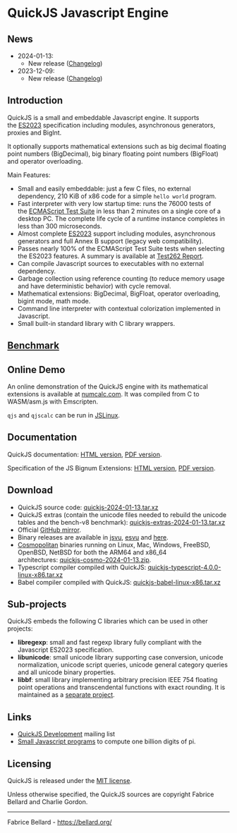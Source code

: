 # QuickJS Javascript Engine

## News

- 2024-01-13:
  - New release ([Changelog](https://bellard.org/quickjs/Changelog))
- 2023-12-09:
  - New release ([Changelog](https://bellard.org/quickjs/Changelog))

## Introduction

QuickJS is a small and embeddable Javascript engine. It supports the [ES2023](https://tc39.github.io/ecma262/2023) specification including modules, asynchronous generators, proxies and BigInt.

It optionally supports mathematical extensions such as big decimal floating point numbers (BigDecimal), big binary floating point numbers (BigFloat) and operator overloading.

Main Features:

- Small and easily embeddable: just a few C files, no external dependency, 210 KiB of x86 code for a simple `hello world` program.
- Fast interpreter with very low startup time: runs the 76000 tests of the [ECMAScript Test Suite](https://github.com/tc39/test262) in less than 2 minutes on a single core of a desktop PC. The complete life cycle of a runtime instance completes in less than 300 microseconds.
- Almost complete [ES2023](https://tc39.github.io/ecma262/2023) support including modules, asynchronous generators and full Annex B support (legacy web compatibility).
- Passes nearly 100% of the ECMAScript Test Suite tests when selecting the ES2023 features. A summary is available at [Test262 Report](https://test262.fyi/).
- Can compile Javascript sources to executables with no external dependency.
- Garbage collection using reference counting (to reduce memory usage and have deterministic behavior) with cycle removal.
- Mathematical extensions: BigDecimal, BigFloat, operator overloading, bigint mode, math mode.
- Command line interpreter with contextual colorization implemented in Javascript.
- Small built-in standard library with C library wrappers.

## [Benchmark](https://bellard.org/quickjs/bench.html)

## Online Demo

An online demonstration of the QuickJS engine with its mathematical extensions is available at [numcalc.com](http://numcalc.com/). It was compiled from C to WASM/asm.js with Emscripten.

`qjs` and `qjscalc` can be run in [JSLinux](https://bellard.org/jslinux/vm.html?url=alpine-x86.cfg).

## Documentation

QuickJS documentation: [HTML version](https://bellard.org/quickjs/quickjs.html), [PDF version](https://bellard.org/quickjs/quickjs.pdf).

Specification of the JS Bignum Extensions: [HTML version](https://bellard.org/quickjs/jsbignum.html), [PDF version](https://bellard.org/quickjs/jsbignum.pdf).

## Download

- QuickJS source code: [quickjs-2024-01-13.tar.xz](https://bellard.org/quickjs/quickjs-2024-01-13.tar.xz)
- QuickJS extras (contain the unicode files needed to rebuild the unicode tables and the bench-v8 benchmark): [quickjs-extras-2024-01-13.tar.xz](https://bellard.org/quickjs/quickjs-extras-2024-01-13.tar.xz)
- Official [GitHub mirror](https://github.com/bellard/quickjs).
- Binary releases are available in [jsvu](https://github.com/GoogleChromeLabs/jsvu), [esvu](https://github.com/devsnek/esvu) and [here](https://bellard.org/quickjs/binary_releases).
- [Cosmopolitan](https://github.com/jart/cosmopolitan) binaries running on Linux, Mac, Windows, FreeBSD, OpenBSD, NetBSD for both the ARM64 and x86_64 architectures: [quickjs-cosmo-2024-01-13.zip](https://bellard.org/quickjs/binary_releases/quickjs-cosmo-2024-01-13.zip).
- Typescript compiler compiled with QuickJS: [quickjs-typescript-4.0.0-linux-x86.tar.xz](https://bellard.org/quickjs/quickjs-typescript-4.0.0-linux-x86.tar.xz)
- Babel compiler compiled with QuickJS: [quickjs-babel-linux-x86.tar.xz](https://bellard.org/quickjs/quickjs-babel-linux-x86.tar.xz)

## Sub-projects

QuickJS embeds the following C libraries which can be used in other projects:

- **libregexp**: small and fast regexp library fully compliant with the Javascript ES2023 specification.
- **libunicode**: small unicode library supporting case conversion, unicode normalization, unicode script queries, unicode general category queries and all unicode binary properties.
- **libbf**: small library implementing arbitrary precision IEEE 754 floating point operations and transcendental functions with exact rounding. It is maintained as a [separate project](https://bellard.org/libbf).

## Links

- [QuickJS Development](https://www.freelists.org/list/quickjs-devel) mailing list
- [Small Javascript programs](https://bellard.org/quickjs/pi.html) to compute one billion digits of pi.

## Licensing

QuickJS is released under the [MIT license](https://opensource.org/licenses/MIT).

Unless otherwise specified, the QuickJS sources are copyright Fabrice Bellard and Charlie Gordon.

---

Fabrice Bellard - <https://bellard.org/>
